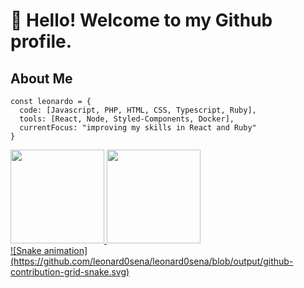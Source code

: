 # 👋 Hello! Welcome to my Github profile.

## About Me

```
const leonardo = {
  code: [Javascript, PHP, HTML, CSS, Typescript, Ruby],
  tools: [React, Node, Styled-Components, Docker],
  currentFocus: "improving my skills in React and Ruby"
}
```



<div>
  <a href="https://github.com/leonard0sena">
  <img height="150em" src="https://github-readme-stats.vercel.app/api/top-langs/?username=leonard0sena&layout=compact&langs_count=7&theme=dracula"/>
  <img height="150em" src="https://github-readme-stats.vercel.app/api?username=leonard0sena&show_icons=true&theme=dracula&include_all_commits=true&count_private=true"/>
</div>
![Snake animation](https://github.com/leonard0sena/leonard0sena/blob/output/github-contribution-grid-snake.svg)
